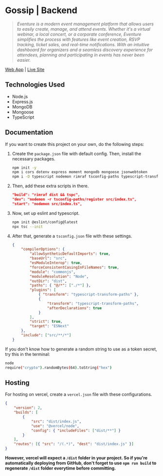 # Gossip | Backend

> *Eventure is a modern event management platform that allows users to easily create, manage, and attend events. Whether it's a virtual webinar, a local concert, or a corporate conference, Eventure simplifies the process with features like event creation, RSVP tracking, ticket sales, and real-time notifications. With an intuitive dashboard for organizers and a seamless discovery experience for attendees, planning and participating in events has never been easier.*

[Web App](https://github.com/genuinestalwart/eventure-web) | [Live Site](https://gs-eventure.vercel.app/)

## Technologies Used

- Node.js
- Express.js
- MongoDB
- Mongoose
- TypeScript

## Documentation

If you want to create this project on your own, do the following steps:

1. Create the `package.json` file with default config. Then, install the necessary packages.

    ```bash
    npm init -y
    npm i cors dotenv express moment mongodb mongoose jsonwebtoken
    npm i -D typescript nodemon rimraf tsconfig-paths typescript-transform-paths ts-patch @types/node @types/express @types/cors @types/bcrypt @types/jsonwebtoken
    ```

2. Then, add these extra scripts in there.

    ```json
    "build": "rimraf dist && tspc",
    "dev": "nodemon -r tsconfig-paths/register src/index.ts",
    "start": "nodemon src/index.ts",
    ```

3. Now, set up eslint and typescript.

    ```bash
    npm init @eslint/config@latest
    npx tsc --init
    ```

4. After that, generate a `tsconfig.json` file with these settings.

    ```json
    {
        "compilerOptions": {
            "allowSyntheticDefaultImports": true,
            "baseUrl": "src",
            "esModuleInterop": true,
            "forceConsistentCasingInFileNames": true,
            "module": "commonjs",
            "moduleResolution": "Node",
            "outDir": "dist",
            "paths": { "@/*": ["./*"] },
            "plugins": [
                { "transform": "typescript-transform-paths" },
                {
                    "transform": "typescript-transform-paths",
                    "afterDeclarations": true
                }
            ],
            "strict": true,
            "target": "ESNext"
        },
        "include": ["src/**/*"]
    }
    ```

If you don't know how to generate a random string to use as a token secret, try this in the terminal:

```bash
node
require("crypto").randomBytes(64).toString("hex")
```

## Hosting

For hosting on vercel, create a `vercel.json` file with these configurations.

```json
{
    "version": 2,
    "builds": [
        {
            "src": "dist/index.js",
            "use": "@vercel/node",
            "config": { "includeFiles": ["dist/**"] }
        }
    ],
    "routes": [{ "src": "/(.*)", "dest": "dist/index.js" }]
}
```

**However, vercel will expect a `/dist` folder in your project. So if you're automatically deploying from GitHub, don't forget to use `npm run build` to regenerate `/dist` folder everytime before committing.**
